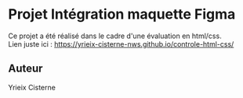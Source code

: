 **<h1>Projet Intégration maquette Figma</h1>**
Ce projet a été réalisé dans le cadre d'une évaluation en html/css.<br>
Lien juste ici :
https://yrieix-cisterne-nws.github.io/controle-html-css/
**<h2>Auteur</h2>**
Yrieix Cisterne
